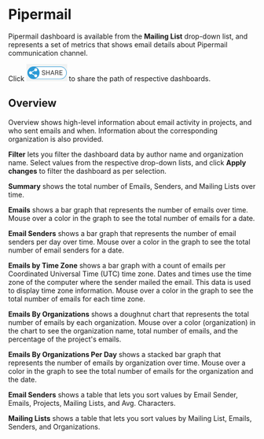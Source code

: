 # Pipermail

Pipermail dashboard is available from the **Mailing List** drop-down list, and represents a set of metrics that shows email details about Pipermail communication channel.

Click ![](../../../../.gitbook/assets/share-icon.png) to share the path of respective dashboards.

## Overview

Overview shows high-level information about email activity in projects, and who sent emails and when. Information about the corresponding organization is also provided.

**Filter** lets you filter the dashboard data by author name and organization name. Select values from the respective drop-down lists, and click **Apply changes** to filter the dashboard as per selection.

**Summary** shows the total number of Emails, Senders, and Mailing Lists over time.

**Emails** shows a bar graph that represents the number of emails over time. Mouse over a color in the graph to see the total number of emails for a date.

**Email Senders** shows a bar graph that represents the number of email senders per day over time. Mouse over a color in the graph to see the total number of email senders for a date.

**Emails by Time Zone** shows a bar graph with a count of emails per Coordinated Universal Time \(UTC\) time zone. Dates and times use the time zone of the computer where the sender mailed the email. This data is used to display time zone information. Mouse over a color in the graph to see the total number of emails for each time zone.

**Emails By Organizations** shows a doughnut chart that represents the total number of emails by each organization. Mouse over a color \(organization\) in the chart to see the organization name, total number of emails, and the percentage of the project's emails.

**Emails By Organizations Per Day** shows a stacked bar graph that represents the number of emails by organization over time. Mouse over a color in the graph to see the total number of emails for the organization and the date. 

**Email Senders** shows a table that lets you sort values by Email Sender, Emails, Projects, Mailing Lists, and Avg. Characters. 

**Mailing Lists** shows a table that lets you sort values by Mailing List, Emails, Senders, and Organizations.

